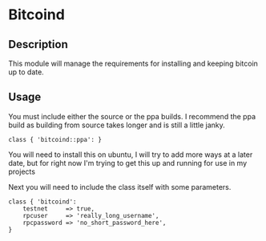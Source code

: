 Bitcoind
========

## Description

This module will manage the requirements for installing and keeping bitcoin up
to date.

## Usage

You must include either the source or the ppa builds. I recommend the ppa build
as building from source takes longer and is still a little janky.

    class { 'bitcoind::ppa': }

You will need to install this on ubuntu, I will try to add more ways at a later
date, but for right now I'm trying to get this up and running for use in my projects

Next you will need to include the class itself with some parameters.

    class { 'bitcoind':
        testnet     => true,
        rpcuser     => 'really_long_username',
        rpcpassword => 'no_short_password_here',
    }
